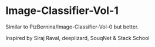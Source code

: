 # Image-Classifier-Vol-1

Similar to PizBernina/Image-Classifier-Vol-0 but better.

Inspired by Siraj Raval, deeplizard, SouqNet & Stack School 
